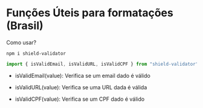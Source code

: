 # Funções Úteis para formatações (Brasil)

Como usar?

```shell
npm i shield-validator
```

```js
import { isValidEmail, isValidURL, isValidCPF } from "shield-validator";
```

- isValidEmail(value):
  Verifica se um email dado é válido

- isValidURL(value):
  Verifica se uma URL dada é válida

- isValidCPF(value):
  Verifica se um CPF dado é válido
